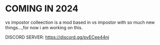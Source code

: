 # COMING IN 2024
vs impostor colleection is a mod based in vs impostor with so much new things...,for now i am working on this.

DISCORD SERVER: https://discord.gg/pvECee44nj
